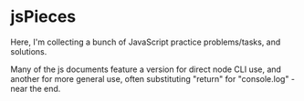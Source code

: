 # jsPieces

Here, I'm collecting a bunch of JavaScript practice problems/tasks, and solutions.

Many of the js documents feature a version for direct node CLI use, and another for
more general use, often substituting "return" for "console.log" - near the end. 